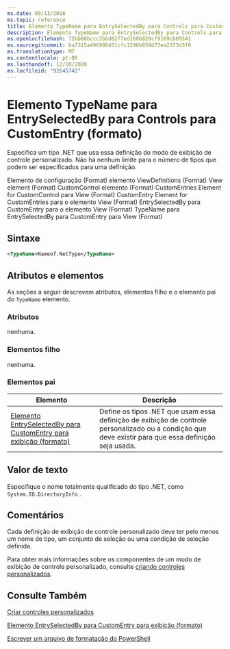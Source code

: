 ```yaml
---
ms.date: 09/13/2016
ms.topic: reference
title: Elemento TypeName para EntrySelectedBy para Controls para CustomEntry (formato)
description: Elemento TypeName para EntrySelectedBy para Controls para CustomEntry (formato)
ms.openlocfilehash: 72bb88bccc2bbd62f7ed160b820cf9169cb69341
ms.sourcegitcommit: ba7315a496986451cfc1296b659d73ea2373d3f0
ms.translationtype: MT
ms.contentlocale: pt-BR
ms.lasthandoff: 12/10/2020
ms.locfileid: "92645742"
---
```

# <a name="typename-element-for-entryselectedby-for-customentry-for-view-format"></a>Elemento TypeName para EntrySelectedBy para Controls para CustomEntry (formato)

Especifica um tipo .NET que usa essa definição do modo de exibição de controle personalizado. Não há nenhum limite para o número de tipos que podem ser especificados para uma definição.

Elemento de configuração (Format) elemento ViewDefinitions (Format) View element (Format) CustomControl elemento (Format) CustomEntries Element for CustomControl para View (Format) CustomEntry Element for CustomEntries para o elemento View (Format) EntrySelectedBy para CustomEntry para o elemento View (Format) TypeName para EntrySelectedBy para CustomEntry para View (Format)

## <a name="syntax"></a>Sintaxe

```xml
<TypeName>Nameof.NetType</TypeName>
```

## <a name="attributes-and-elements"></a>Atributos e elementos

As seções a seguir descrevem atributos, elementos filho e o elemento pai do `TypeName` elemento.

### <a name="attributes"></a>Atributos

nenhuma.

### <a name="child-elements"></a>Elementos filho

nenhuma.

### <a name="parent-elements"></a>Elementos pai

|Elemento|Descrição|
|-------------|-----------------|
|[Elemento EntrySelectedBy para CustomEntry para exibição (formato)](./entryselectedby-element-for-customentry-for-customcontrol-for-view-format.md)|Define os tipos .NET que usam essa definição de exibição de controle personalizado ou a condição que deve existir para que essa definição seja usada.|

## <a name="text-value"></a>Valor de texto

Especifique o nome totalmente qualificado do tipo .NET, como `System.IO.DirectoryInfo` .

## <a name="remarks"></a>Comentários

Cada definição de exibição de controle personalizado deve ter pelo menos um nome de tipo, um conjunto de seleção ou uma condição de seleção definida.

Para obter mais informações sobre os componentes de um modo de exibição de controle personalizado, consulte [criando controles personalizados](./creating-custom-controls.md).

## <a name="see-also"></a>Consulte Também

[Criar controles personalizados](./creating-custom-controls.md)

[Elemento EntrySelectedBy para CustomEntry para exibição (formato)](./entryselectedby-element-for-customentry-for-customcontrol-for-view-format.md)

[Escrever um arquivo de formatação do PowerShell](./writing-a-powershell-formatting-file.md)
